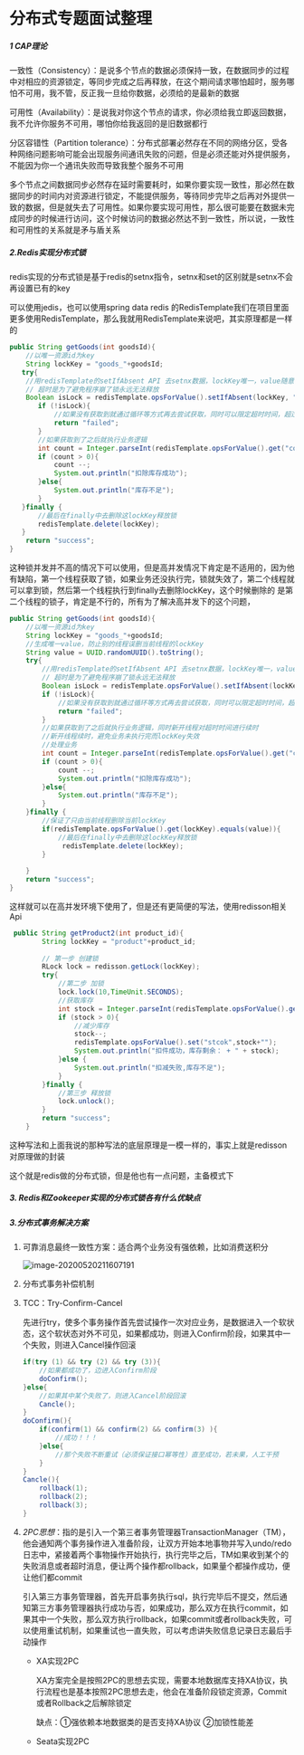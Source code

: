 # 分布式专题面试整理

##### 1 CAP理论

一致性（Consistency）：是说多个节点的数据必须保持一致，在数据同步的过程中对相应的资源锁定，等同步完成之后再释放，在这个期间请求哪怕超时，服务哪怕不可用，我不管，反正我一旦给你数据，必须给的是最新的数据

可用性（Availability）：是说我对你这个节点的请求，你必须给我立即返回数据，我不允许你服务不可用，哪怕你给我返回的是旧数据都行

分区容错性（Partition tolerance）：分布式部署必然存在不同的网络分区，受各种网络问题影响可能会出现服务间通讯失败的问题，但是必须还能对外提供服务，不能因为你一个通讯失败而导致我整个服务不可用

多个节点之间数据同步必然存在延时需要耗时，如果你要实现一致性，那必然在数据同步的时间内对资源进行锁定，不能提供服务，等待同步完毕之后再对外提供一致的数据，但是就失去了可用性。如果你要实现可用性，那么很可能要在数据未完成同步的时候进行访问，这个时候访问的数据必然达不到一致性，所以说，一致性和可用性的关系就是矛与盾关系

##### 2.Redis实现分布式锁

redis实现的分布式锁是基于redis的setnx指令，setnx和set的区别就是setnx不会再设置已有的key

可以使用jedis，也可以使用spring data redis 的RedisTemplate我们在项目里面更多使用RedisTemplate，那么我就用RedisTemplate来说吧，其实原理都是一样的

```java
public String getGoods(int goodsId){
    //以唯一资源id为key
    String lockKey = "goods_"+goodsId;
   try{
    //用redisTemplate的setIfAbsent API 去setnx数据，lockKey唯一，value随意，超时时间根据业务而定
    // 超时是为了避免程序崩了锁永远无法释放   
    Boolean isLock = redisTemplate.opsForValue().setIfAbsent(lockKey, "zsk", 10, 							 TimeUnit.SECONDS);
       if (!isLock){
           //如果没有获取到就通过循环等方式再去尝试获取，同时可以限定超时时间，超过多久就不在获取直接退出
           return "failed";
       }
       //如果获取到了之后就执行业务逻辑
       int count = Integer.parseInt(redisTemplate.opsForValue().get("count"));
       if (count > 0){
           count --;
           System.out.println("扣除库存成功");
       }else{
           System.out.println("库存不足");
       }
   }finally {
       //最后在finally中去删除这lockKey释放锁
       redisTemplate.delete(lockKey);
   }
    return "success";
}
```

这种锁并发并不高的情况下可以使用，但是高并发情况下肯定是不适用的，因为他有缺陷，第一个线程获取了锁，如果业务还没执行完，锁就失效了，第二个线程就可以拿到锁，然后第一个线程执行到finally去删除lockKey，这个时候删除的 是第二个线程的锁子，肯定是不行的，所有为了解决高并发下的这个问题，

```java
public String getGoods(int goodsId){
    //以唯一资源id为key
    String lockKey = "goods_"+goodsId;
    //生成唯一value，防止别的线程误删当前线程的lockKey
    String value = UUID.randomUUID().toString();
    try{
        //用redisTemplate的setIfAbsent API 去setnx数据，lockKey唯一，value随意，超时时间根据业务而定
        // 超时是为了避免程序崩了锁永远无法释放   
        Boolean isLock = redisTemplate.opsForValue().setIfAbsent(lockKey, value, 10,                      TimeUnit.SECONDS);
        if (!isLock){
            //如果没有获取到就通过循环等方式再去尝试获取，同时可以限定超时时间，超过多久就不在获取直接退出
            return "failed";
        }
        //如果获取到了之后就执行业务逻辑，同时新开线程对超时时间进行续时
        //新开线程续时，避免业务未执行完而lockKey失效
        //处理业务
        int count = Integer.parseInt(redisTemplate.opsForValue().get("count"));
        if (count > 0){
            count --;
            System.out.println("扣除库存成功");
        }else{
            System.out.println("库存不足");
        }
    }finally {
        //保证了只由当前线程删除当前lockKey
        if(redisTemplate.opsForValue().get(lockKey).equals(value)){
            //最后在finally中去删除这lockKey释放锁
       		 redisTemplate.delete(lockKey);
        }
       
    }
    return "success";
}
```

这样就可以在高并发环境下使用了，但是还有更简便的写法，使用redisson相关Api

```java
 public String getProduct2(int product_id){
        String lockKey = "product"+product_id;
        
        // 第一步 创建锁
        RLock lock = redisson.getLock(lockKey);
        try{
        	//第二步 加锁
            lock.lock(10,TimeUnit.SECONDS);
            //获取库存
            int stock = Integer.parseInt(redisTemplate.opsForValue().get("stock"));
            if (stock > 0){
                //减少库存
                stock--;
                redisTemplate.opsForValue().set("stcok",stock+"");
                System.out.println("扣件成功，库存剩余： + " + stock);
            }else {
                System.out.println("扣减失败,库存不足");
            }
        }finally {
            //第三步 释放锁
            lock.unlock();
        }
        return "success";
    }
```

这种写法和上面我说的那种写法的底层原理是一模一样的，事实上就是redisson对原理做的封装

这个就是redis做的分布式锁，但是他也有一点问题，主备模式下



##### 3. Redis和Zookeeper实现的分布式锁各有什么优缺点



##### 3.分布式事务解决方案

1. 可靠消息最终一致性方案：适合两个业务没有强依赖，比如消费送积分

   ![image-20200520211607191](C:\Users\zsk\AppData\Roaming\Typora\typora-user-images\image-20200520211607191.png)

2. 分布式事务补偿机制

3. TCC：Try-Confirm-Cancel

   先进行try，使多个事务操作首先尝试操作一次对应业务，是数据进入一个软状态，这个软状态对外不可见，如果都成功，则进入Confirm阶段，如果其中一个失败，则进入Cancel操作回滚

   ```java
   if(try (1) && try (2) && try (3)){
       //如果都成功了，边进入Confirm阶段
       doConfirm();
   }else{
       //如果其中某个失败了，则进入Cancel阶段回滚
       Cancle();
   }
   doConfirm(){
       if(confirm(1) && confirm(2) && confirm(3) ){
           //成功！！！
       }else{
           //那个失败不断重试（必须保证接口幂等性）直至成功，若未果，人工干预
       }
   }
   Cancle(){
       rollback(1);
       rollback(2);
       rollback(3);
   }
   ```

   

4. *2PC思想*：指的是引入一个第三者事务管理器TransactionManager（TM），他会通知两个事务操作进入准备阶段，让双方开始本地事物并写入undo/redo日志中，紧接着两个事物操作开始执行，执行完毕之后，TM如果收到某个的失败消息或者超时消息，便让两个操作都rollback，如果量个都操作成功，便让他们都commit

   引入第三方事务管理器，首先开启事务执行sql，执行完毕后不提交，然后通知第三方事务管理器执行成功与否，如果成功，那么双方在执行commit，如果其中一个失败，那么双方执行rollback，如果commit或者rollback失败，可以使用重试机制，如果重试也一直失败，可以考虑讲失败信息记录日志最后手动操作

   

   

   

   - XA实现2PC

     XA方案完全是按照2PC的思想去实现，需要本地数据库支持XA协议，执行流程也是基本按照2PC思想去走，他会在准备阶段锁定资源，Commit或者Rollback之后解除锁定

     缺点：①强依赖本地数据类的是否支持XA协议 ②加锁性能差

   - Seata实现2PC

     
     
     
     
     
     
     
     
     